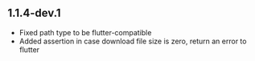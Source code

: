 ## 1.1.4-dev.1

- Fixed path type to be flutter-compatible
- Added assertion in case download file size is zero, return an error to flutter